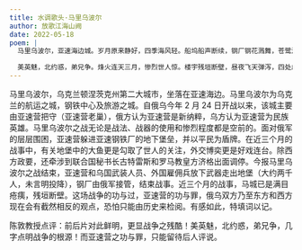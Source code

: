 ```yaml
---
title: 水调歌头·马里乌波尔
author: 放歌江海山阙
date: 2022-05-18
poem: |
  马里乌波尔，亚速海边城。岁月原来静好，四季海风轻。船坞船声断续，钢厂钢花溅舞，苍鹭海天鸣。游客海滩戏，漫听竖琴声。

  美英魅，北约惑，弟兄争。烽火连天三月，惨烈世人惊。楼宇残垣断壁，昼夜飞天弹泻，四处血滩殷。亚速营功罪，应待后人评。
---
```


马里乌波尔，乌克兰顿涅茨克州第二大城市，坐落在亚速海边。马里乌波尔为乌克兰的航运之城，钢铁中心及旅游之城。自俄乌今年 2 月 24 日开战以来，该城主要由亚速营把守（亚速营老巢），俄方认为亚速营是新纳粹，乌方认为亚速营为民族英雄。马里乌波尔之战无论是战法、战器的使用和惨烈程度都是空前的。面对俄军的层层围困，亚速营躲进亚速钢铁厂的地下堡垒，并以平民为盾牌。在近三个月的战事中，有关地堡中的大鱼更是勾取了世人的关注，外交博奕更是好戏连台。除西方政要，还牵涉到联合国秘书长古特雷斯和罗马教皇方济格出面调停。今报马里乌波尔之战结束，亚速营和乌国武装人员、外国雇佣兵放下武器走出地堡（大约两千人，未言明投降），钢厂由俄军接管，结束战事。近三个月的战事，马城已是满目疮痍，残垣断壁。这场战争的功与过，亚速营的功与罪，俄乌双方乃至东方和西方现在会有截然相反的观点，恐怕只能由历史来检阅。有感如此，特填词以记。

陈敦教授点评：前后片对此鲜明，更显战争之残酷！美英魅，北约惑，弟兄争，几字点明战争的根源！而亚速营之功与罪，只能留待后人评说。
